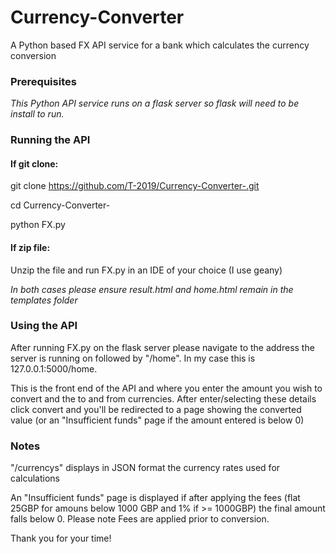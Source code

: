 # Currency-Converter

A Python based FX API service for a bank which calculates the currency conversion

### Prerequisites

*This Python API service runs on a flask server so flask will need to be install to run.*


### Running the API

#### If git clone:

git clone https://github.com/T-2019/Currency-Converter-.git

cd Currency-Converter-

python FX.py

#### If zip file:

Unzip the file and run FX.py in an IDE of your choice (I use geany)

*In both cases please ensure result.html and home.html remain in the templates folder*


### Using the API

After running FX.py on the flask server please navigate to the address the server is running on followed by "/home". In my case this is 127.0.0.1:5000/home. 

This is the front end of the API and where you enter the amount you wish to convert and the to and from currencies. After enter/selecting these details click convert and you'll be redirected to a page showing the converted value (or an "Insufficient funds" page if the amount entered is below 0)

### Notes

"/currencys" displays in JSON format the currency rates used for calculations

An "Insufficient funds" page is displayed if after applying the fees (flat 25GBP for amouns below 1000 GBP and 1% if >= 1000GBP) the final amount falls below 0. Please note Fees are applied prior to conversion.


Thank you for your time!
